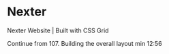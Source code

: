 # Nexter

Nexter Website | Built with CSS Grid

Continue from 107. Building the overall layout min 12:56
